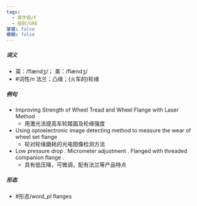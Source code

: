 ```yaml
---
tags:
  - 首字母/F
  - 级别/GRE
掌握: false
模糊: false
---
```

##### 词义
- 英：/flændʒ/； 美：/flændʒ/
- #词性/n  法兰；凸缘；(火车的)轮缘
##### 例句
- Improving Strength of Wheel Tread and Wheel Flange with Laser Method
	- 用激光法提高车轮踏面及轮缘强度
- Using optoelectronic image detecting method to measure the wear of wheel set flange
	- 轮对轮缘磨耗的光电图像检测方法
- Low pressure drop . Micrometer adjustment . Flanged with threaded companion flange .
	- 具有低压降，可微调，配有法兰等产品特点
##### 形态
- #形态/word_pl flanges
